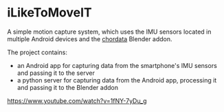 # iLikeToMoveIT

A simple motion capture system, which uses the IMU sensors located in multiple Android devices and the [chordata](https://www.chordata.cc "Chordata project's homepage") Blender addon.

The project contains: 
- an Android app for capturing data from the smartphone's IMU sensors and passing it to the server
- a python server for capturing data from the Android app, processing it and passing it to the Blender addon

https://www.youtube.com/watch?v=1fNY-7yDu_g
